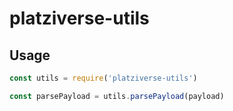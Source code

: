 # platziverse-utils

## Usage

``` js
const utils = require('platziverse-utils')

const parsePayload = utils.parsePayload(payload)
```

